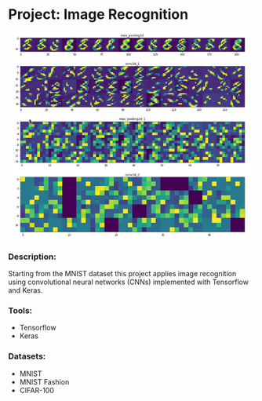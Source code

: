 # Project: Image Recognition
![mnist_activations](mnist_activations.png)

### Description:
Starting from the MNIST dataset this project applies image recognition using convolutional neural networks (CNNs) implemented with Tensorflow and Keras.

### Tools:
* Tensorflow
* Keras

### Datasets:
* MNIST
* MNIST Fashion
* CIFAR-100
